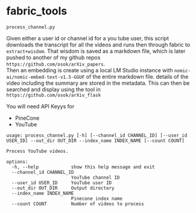 # fabric_tools


```process_channel.py```

Given either a user id or channel id for a you tube user, this script downloads the transcript for all the videos and runs then through
fabric to ```extract+wisdom```.  That wisdom is saved as a markdown file, which is later pushed to another of my github repos ```https://github.com/osok/arXiv_papers```.  
Then an embedding is create using a local LM Studio instance with ```nomic-ai/nomic-embed-text-v1.5-GGUF``` of the entire markdown file.
details of the video including the summary are stored in the metadata.   This can then be searched and display using the tool in ```https://github.com/osok/arXiv_flask```

You will need API Keyys for 
- PineCone
- YouTube

```
usage: process_channel.py [-h] [--channel_id CHANNEL_ID] [--user_id USER_ID] --out_dir OUT_DIR --index_name INDEX_NAME [--count COUNT]

Process YouTube videos.

options:
  -h, --help            show this help message and exit
  --channel_id CHANNEL_ID
                        YouTube channel ID
  --user_id USER_ID     YouTube user ID
  --out_dir OUT_DIR     Output directory
  --index_name INDEX_NAME
                        Pinecone index name
  --count COUNT         Number of videos to process
```
